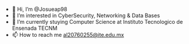 - 👋 Hi, I’m @Josueap98
- 👀 I’m interested in CyberSecurity, Networking & Data Bases
- 🌱 I’m currently stuying Computer Science at Instituto Tecnologico de Ensenada TECNM
- 📫 How to reach me al20760255@ite.edu.mx

<!---
Josueap98/Josueap98 is a ✨ special ✨ repository because its `README.md` (this file) appears on your GitHub profile.
You can click the Preview link to take a look at your changes.
--->
